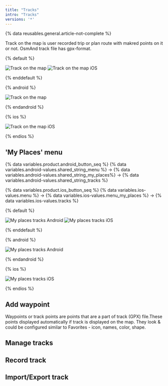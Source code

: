 ```yaml
---
title: "Tracks"
intro: "Tracks"
versions: '*'
---
```


{% data reusables.general.article-not-complete %}

Track on the map is user recorded trip or plan route with makred points on it or not. OsmAnd track file has gpx-format.

{% default %}

![Track on the map](/assets/images/personal/track_on_map_android.png) ![Track on the map iOS](/assets/images/personal/track_on_map_ios.png)

{% enddefault %}

{% android %}

![Track on the map](/assets/images/personal/track_on_map_android.png)

{% endandroid %}

{% ios %}

![Track on the map iOS](/assets/images/personal/track_on_map_ios.png)

{% endios %}

## 'My Places' menu

{% data variables.product.android_button_seq %} {% data variables.android-values.shared_string_menu %} → {% data variables.android-values.shared_string_my_places%} → {% data variables.android-values.shared_string_tracks %}

{% data variables.product.ios_button_seq %} {% data variables.ios-values.menu %} → {% data variables.ios-values.menu_my_places %} → {% data variables.ios-values.tracks %}

{% default %}

![My places tracks Android](/assets/images/personal/my_places_tracks_android.png) ![My places tracks iOS](/assets/images/personal/my_places_tracks_ios.png)

{% enddefault %}

{% android %}

![My places tracks Android](/assets/images/personal/my_places_tracks_android.png)

{% endandroid %}

{% ios %}

![My places tracks iOS](/assets/images/personal/my_places_tracks_ios.png)

{% endios %}


## Add waypoint

Waypoints or track points are points that are a part of track (GPX) file.These points displayed automatically if track is displayed on the map. They look & could be configured similar to Favorites - icon, names, color, shape.

## Manage tracks 

## Record track

## Import/Export track



